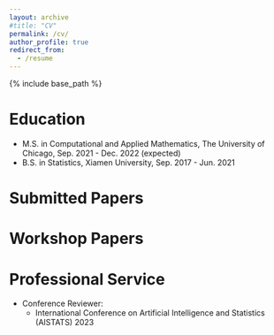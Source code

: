 ```yaml
---
layout: archive
#title: "CV"
permalink: /cv/
author_profile: true
redirect_from:
  - /resume
---
```


{% include base_path %}

Education
======
* M.S. in Computational and Applied Mathematics, The University of Chicago, Sep. 2021 - Dec. 2022 (expected)
* B.S. in Statistics, Xiamen University, Sep. 2017 - Jun. 2021


Submitted Papers
======

  
Workshop Papers
======

Professional Service
======
* Conference Reviewer: 
  * International Conference on Artificial Intelligence and Statistics (AISTATS) 2023
